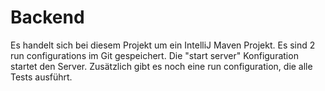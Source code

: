 # Backend

Es handelt sich bei diesem Projekt um ein IntelliJ Maven Projekt.
Es sind 2 run configurations im Git gespeichert. Die "start server"
Konfiguration startet den Server. Zusätzlich gibt es noch eine run configuration,
die alle Tests ausführt.